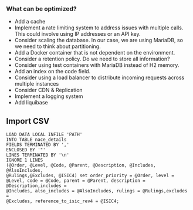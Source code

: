 ### What can be optimized?

* Add a cache
* Implement a rate limiting system to address issues with multiple calls. This could involve using IP addresses or an API key.
* Consider scaling the database. In our case, we are using MariaDB, so we need to think about partitioning.
* Add a Docker container that is not dependent on the environment.
* Consider a retention policy. Do we need to store all information?
* Consider using test containers with MariaDB instead of H2 memory.
* Add an index on the code field.
* Consider using a load balancer to distribute incoming requests across multiple instances
* Consider CDN & Replication
* Implement a logging system
* Add liquibase

## Import CSV
```
LOAD DATA LOCAL INFILE 'PATH'
INTO TABLE nace_details
FIELDS TERMINATED BY ','
ENCLOSED BY '"'
LINES TERMINATED BY '\n'
IGNORE 1 LINES
(@Order, @Level, @Code, @Parent, @Description, @Includes, @AlsoIncludes,
@Rulings,@Excludes, @ISIC4) set order_priority = @Order, level =
@Level, code = @Code, parent = @Parent, description = @Description,includes =
@Includes, also_includes = @AlsoIncludes, rulings = @Rulings,excludes =
@Excludes, reference_to_isic_rev4 = @ISIC4;
```
